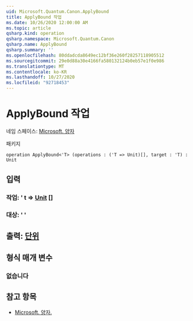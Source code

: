 ```yaml
---
uid: Microsoft.Quantum.Canon.ApplyBound
title: ApplyBound 작업
ms.date: 10/26/2020 12:00:00 AM
ms.topic: article
qsharp.kind: operation
qsharp.namespace: Microsoft.Quantum.Canon
qsharp.name: ApplyBound
qsharp.summary: ''
ms.openlocfilehash: 80ddadcda8649ec12bf36e260f28257118905512
ms.sourcegitcommit: 29e0d88a30e4166fa580132124b0eb57e1f0e986
ms.translationtype: MT
ms.contentlocale: ko-KR
ms.lasthandoff: 10/27/2020
ms.locfileid: "92718453"
---
```

# <a name="applybound-operation"></a>ApplyBound 작업

네임 스페이스: [Microsoft. 양자](xref:Microsoft.Quantum.Canon)

패키지 [](https://nuget.org/packages/)




```qsharp
operation ApplyBound<'T> (operations : ('T => Unit)[], target : 'T) : Unit
```


## <a name="input"></a>입력

### <a name="operations--t--unit-"></a>작업: ' t => [Unit](xref:microsoft.quantum.lang-ref.unit) []




### <a name="target--t"></a>대상: ' '





## <a name="output--unit"></a>출력: [단위](xref:microsoft.quantum.lang-ref.unit)



## <a name="type-parameters"></a>형식 매개 변수

### <a name="t"></a>없습니다



## <a name="see-also"></a>참고 항목

- [Microsoft. 양자.](xref:Microsoft.Quantum.Canon.Bound)